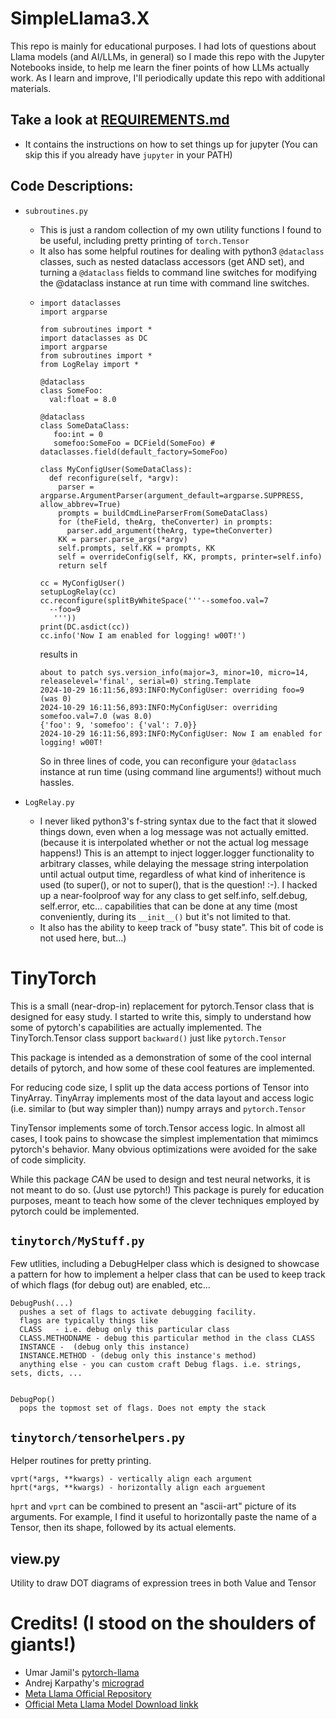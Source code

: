 # SimpleLlama3.X

  This repo is mainly for educational purposes.
  I had lots of questions about Llama models (and AI/LLMs, in general) so I made this repo with the Jupyter Notebooks inside, 
  to help me learn the finer points of how LLMs actually work.
  As I learn and improve, I'll periodically update this repo with additional materials.

## Take a look at <a href="./REQUIREMENTS.md">REQUIREMENTS.md</a>
  - It contains the instructions on how to set things up for jupyter
    (You can skip this if you already have `jupyter` in your PATH)

## Code Descriptions:
  - `subroutines.py` 
    - This is just a random collection of my own utility functions I found to be useful, including pretty printing of `torch.Tensor`
    - It also has some helpful routines for dealing with python3 `@dataclass` classes, such as nested dataclass accessors (get AND set), and turning a `@dataclass` fields to command line switches for modifying the @dataclass instance at run time with command line switches.
    - ```
      import dataclasses
      import argparse
      
      from subroutines import *
      import dataclasses as DC
      import argparse
      from subroutines import *
      from LogRelay import *
      
      @dataclass
      class SomeFoo:
        val:float = 8.0
      
      @dataclass
      class SomeDataClass:
         foo:int = 0
         somefoo:SomeFoo = DCField(SomeFoo) # dataclasses.field(default_factory=SomeFoo)
      
      class MyConfigUser(SomeDataClass):
        def reconfigure(self, *argv):
          parser = argparse.ArgumentParser(argument_default=argparse.SUPPRESS, allow_abbrev=True)
          prompts = buildCmdLineParserFrom(SomeDataClass)
          for (theField, theArg, theConverter) in prompts:
            parser.add_argument(theArg, type=theConverter)
          KK = parser.parse_args(*argv)
          self.prompts, self.KK = prompts, KK
          self = overrideConfig(self, KK, prompts, printer=self.info)
          return self
      
      cc = MyConfigUser()
      setupLogRelay(cc)
      cc.reconfigure(splitByWhiteSpace('''--somefoo.val=7
        --foo=9
         '''))
      print(DC.asdict(cc))
      cc.info('Now I am enabled for logging! w00T!')
      ```
      results in
      ```
      about to patch sys.version_info(major=3, minor=10, micro=14, releaselevel='final', serial=0) string.Template
      2024-10-29 16:11:56,893:INFO:MyConfigUser: overriding foo=9 (was 0)
      2024-10-29 16:11:56,893:INFO:MyConfigUser: overriding somefoo.val=7.0 (was 8.0)
      {'foo': 9, 'somefoo': {'val': 7.0}}
      2024-10-29 16:11:56,893:INFO:MyConfigUser: Now I am enabled for logging! w00T!
      ```
      So in three lines of code, you can reconfigure your `@dataclass` instance at run time (using command line arguments!) without much hassles.
      
  - `LogRelay.py`
    - I never liked python3's f-string syntax due to the fact that it slowed things down, even when a log message was not actually emitted. (because it is interpolated whether or not the actual log message happens!) This is an attempt to inject logger.logger functionality to arbitrary classes, while delaying the message string interpolation until actual output time, regardless of what kind of inheritence is used (to super(), or not to super(), that is the question! :-). I hacked up a near-foolproof way for any class to get self.info, self.debug, self.error, etc... capabilities that can be done at any time (most conveniently, during its `__init__()` but it's not limited to that.
    - It also has the ability to keep track of "busy state". This bit of code is not used here, but...)

# TinyTorch

  This is a small (near-drop-in) replacement for pytorch.Tensor class
  that is designed for easy study. I started to write this, simply to
  understand how some of pytorch's capabilities are actually
  implemented. The TinyTorch.Tensor class support `backward()` just like `pytorch.Tensor`

  This package is intended as a demonstration of some of the cool internal
  details of pytorch, and how some of these cool features are implemented.

  For reducing code size, I split up the data access portions of Tensor
  into TinyArray. TinyArray implements most of the data layout and access logic
  (i.e. similar to (but way simpler than))  numpy arrays and `pytorch.Tensor`

  TinyTensor implements some of torch.Tensor access logic. In almost all cases,
  I took pains to showcase the simplest implementation that mimimcs
  pytorch's behavior. Many obvious optimizations were avoided for the sake
  of code simplicity.

  While this package *CAN* be used to design and test neural networks,
  it is not meant to do so. (Just use pytorch!) This package is purely
  for education purposes, meant to teach how some of the clever techniques
  employed by pytorch could be implemented.

## `tinytorch/MyStuff.py`
  Few utlities, including a DebugHelper class which is designed to showcase
  a pattern for how to implement a helper class that can be used to keep track
  of which flags (for debug out) are enabled, etc...

  ```
  DebugPush(...)
    pushes a set of flags to activate debugging facility.
    flags are typically things like
    CLASS   - i.e. debug only this particular class
    CLASS.METHODNAME - debug this particular method in the class CLASS
    INSTANCE -  (debug only this instance)
    INSTANCE.METHOD - (debug only this instance's method)
    anything else - you can custom craft Debug flags. i.e. strings, sets, dicts, ...


  DebugPop()
    pops the topmost set of flags. Does not empty the stack

   ```
## `tinytorch/tensorhelpers.py`
  Helper routines for pretty printing.
  ```
  vprt(*args, **kwargs) - vertically align each argument
  hprt(*args, **kwargs) - horizontally align each arguement
  ```
  `hprt` and `vprt` can be combined to present an "ascii-art" picture
  of its arguments.
  For example, I find it useful to horizontally paste the name of a Tensor,
  then its shape, followed by its actual elements.

## view.py
  Utility to draw DOT diagrams of expression trees in both Value and Tensor

# Credits! (I stood on the shoulders of giants!)
  - Umar Jamil's [pytorch-llama](https://github.com/hkproj/pytorch-llama) 
  - Andrej Karpathy's  [micrograd](https://github.com/karpathy/micrograd)
  - [Meta Llama Official Repository](https://github.com/meta-llama/llama-models)
  - [Official Meta Llama Model Download linkk](https://www.llama.com/llama-downloads/)